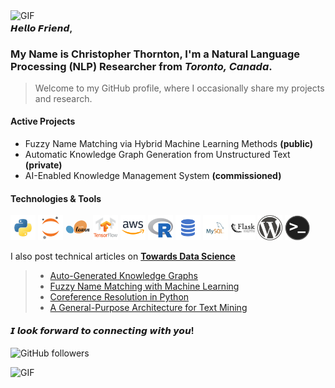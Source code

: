 <img align="left" alt="GIF" width="20%" src="https://media.giphy.com/media/H4iWcjk2jx5Ylmd2B6/giphy.gif"> 


#### 𝙃𝙚𝙡𝙡𝙤 𝙁𝙧𝙞𝙚𝙣𝙙,

### My Name is Christopher Thornton, I'm a Natural Language Processing (NLP) Researcher from *Toronto, Canada*.

> Welcome to my GitHub profile, where I occasionally share my projects and research. 

#### Active Projects
- Fuzzy Name Matching via Hybrid Machine Learning Methods **(public)**
- Automatic Knowledge Graph Generation from Unstructured Text **(private)**
- AI-Enabled Knowledge Management System **(commissioned)**


#### Technologies & Tools
<code><img height="40" src="https://raw.githubusercontent.com/github/explore/80688e429a7d4ef2fca1e82350fe8e3517d3494d/topics/python/python.png"></code>
<code><img height="40" src="https://raw.githubusercontent.com/github/explore/80688e429a7d4ef2fca1e82350fe8e3517d3494d/topics/jupyter-notebook/jupyter-notebook.png"></code>
<code><img height="40" src="https://raw.githubusercontent.com/github/explore/80688e429a7d4ef2fca1e82350fe8e3517d3494d/topics/scikit-learn/scikit-learn.png"></code>
<code><img height="40" src="https://raw.githubusercontent.com/github/explore/80688e429a7d4ef2fca1e82350fe8e3517d3494d/topics/tensorflow/tensorflow.png"></code>
<code><img height="40" src="https://raw.githubusercontent.com/github/explore/fbceb94436312b6dacde68d122a5b9c7d11f9524/topics/aws/aws.png"></code>
<code><img height="40" src="https://raw.githubusercontent.com/github/explore/80688e429a7d4ef2fca1e82350fe8e3517d3494d/topics/r/r.png"></code>
<code><img height="40" src="https://raw.githubusercontent.com/github/explore/80688e429a7d4ef2fca1e82350fe8e3517d3494d/topics/sql/sql.png"></code>
<code><img height="40" src="https://raw.githubusercontent.com/github/explore/80688e429a7d4ef2fca1e82350fe8e3517d3494d/topics/mysql/mysql.png"></code>
<code><img height="40" src="https://raw.githubusercontent.com/github/explore/80688e429a7d4ef2fca1e82350fe8e3517d3494d/topics/flask/flask.png"></code>
<code><img height="40" src="https://raw.githubusercontent.com/github/explore/80688e429a7d4ef2fca1e82350fe8e3517d3494d/topics/wordpress/wordpress.png"></code>
<code><img height="40" src="https://raw.githubusercontent.com/github/explore/d92924b1d925bb134e308bd29c9de6c302ed3beb/topics/terminal/terminal.png"></code>


I also post technical articles on **[Towards Data Science](https://medium.com/@chris_thornton)**

>- [Auto-Generated Knowledge Graphs](https://towardsdatascience.com/auto-generated-knowledge-graphs-92ca99a81121)
>- [Fuzzy Name Matching with Machine Learning](https://towardsdatascience.com/fuzzy-name-matching-with-machine-learning-f09895dce7b4)
>- [Coreference Resolution in Python](https://towardsdatascience.com/coreference-resolution-in-python-aca946541dec)
>- [A General-Purpose Architecture for Text Mining](https://towardsdatascience.com/a-unified-model-for-text-mining-2085054f6072)


#### 𝙄 𝙡𝙤𝙤𝙠 𝙛𝙤𝙧𝙬𝙖𝙧𝙙 𝙩𝙤 𝙘𝙤𝙣𝙣𝙚𝙘𝙩𝙞𝙣𝙜 𝙬𝙞𝙩𝙝 𝙮𝙤𝙪!


![GitHub followers](https://img.shields.io/github/followers/Christopher-Thornton?label=Follow&style=social)

<img align='left' alt="GIF" width="10%" src="https://media.giphy.com/media/WtflO7abEWLPsEGhk2/giphy.gif">
